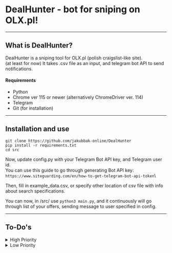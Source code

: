 # DealHunter - bot for sniping on OLX.pl!

---

## What is DealHunter?

DealHunter is a sniping tool for OLX.pl (polish craigslist-like site). \
(at least for now) It takes .csv file as an input, and telegram bot API to send notifications.


#### Requirements

- Python
- Chrome ver 115 or newer (alternatively ChromeDriver ver. 114)
- Telegram
- Git (for installation)

---

## Installation and use
```commandline
git clone https://github.com/jakubbak-online/DealHunter
pip install -r requirements.txt
cd src
```
Now, update config.py with your Telegram Bot API key, and Telegram user id. \
You can use this guide to go through generating Bot API key: ```https://www.siteguarding.com/en/how-to-get-telegram-bot-api-token```\

Then, fill in example_data.csv, or specify other location of csv file with info about search specifications.

You can now, in /src/ use ```python3 main.py```, and it continuously will go through list of your offers, sending message to user specified in config.

---

## To-Do's

<details>
<summary>High Priority</summary>

- [ ] Write good Readme, and step-by-step setup guide


- [x] ~~Add sorting by condition~~
- [x] ~~Ensure searches work properly~~

</details>


<details>
<summary>Low Priority</summary>

- [ ] Clean up variable names
- [ ] Normalize I/O of csv's


- [x] ~~Optimize XPATH~~
- [x] (mostly done) ~~Add comments~~
- [x] ~~Test searches~~
- [x] ~~Figure out how to notify user~~
- [x] ~~Figure out system to check, if user was already notified (probably iterate through id's)~~

</details>
